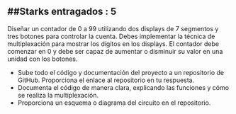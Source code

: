##Starks entragados : 5
----------------------------------

Diseñar un contador de 0 a 99 utilizando dos displays de 7 segmentos y tres botones para
controlar la cuenta. Debes implementar la técnica de multiplexación para mostrar los dígitos
en los displays. El contador debe comenzar en 0 y debe ser capaz de aumentar o disminuir
su valor en una unidad con los botones.
- Sube todo el código y documentación del proyecto a un repositorio de GitHub. Proporciona
el enlace al repositorio en tu respuesta.
- Documenta el código de manera clara, explicando las funciones y cómo se realiza la
multiplexación.
- Proporciona un esquema o diagrama del circuito en el repositorio.
